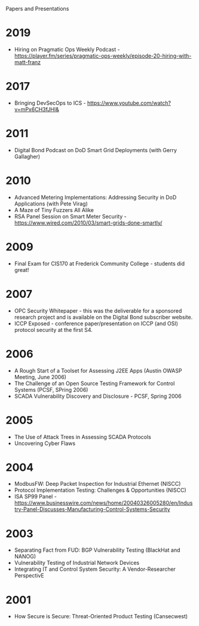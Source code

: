 Papers and Presentations

# 2019
- Hiring on Pragmatic Ops Weekly Podcast - https://player.fm/series/pragmatic-ops-weekly/episode-20-hiring-with-matt-franz

# 2017
- Bringing DevSecOps to ICS - https://www.youtube.com/watch?v=mPx6CH3fJHI&

# 2011
- Digital Bond Podcast on DoD Smart Grid Deployments (with Gerry Gallagher) 

# 2010
- Advanced Metering Implementations: Addressing Security in DoD Applications (with Pete Virag)
- A Maze of Tiny Fuzzers All Alike
- RSA Panel Session on Smart Meter Security - https://www.wired.com/2010/03/smart-grids-done-smartly/

# 2009
- Final Exam for CIS170 at Frederick Community College - students did great!

# 2007
- OPC Security Whitepaper - this was the deliverable for a sponsored research project and is available on the Digital Bond subscriber website.
- ICCP Exposed - conference paper/presentation on ICCP (and OSI) protocol security at the first S4.


# 2006

- A Rough Start of a Toolset for Assessing J2EE Apps (Austin OWASP Meeting, June 2006)
- The Challenge of an Open Source Testing Framework for Control Systems (PCSF, SPring 2006)
- SCADA Vulnerability Discovery and Disclosure - PCSF, Spring 2006

# 2005

- The Use of Attack Trees in Assessing SCADA Protocols
- Uncovering Cyber Flaws

# 2004
- ModbusFW: Deep Packet Inspection for Industrial Ethernet (NISCC) 
- Protocol Implementation Testing: Challenges & Opportunities (NISCC)
- ISA SP99 Panel - https://www.businesswire.com/news/home/20040326005280/en/Industry-Panel-Discusses-Manufacturing-Control-Systems-Security

# 2003
- Separating Fact from FUD: BGP Vulnerability Testing (BlackHat and NANOG)
- Vulnerability Testing of Industrial Network Devices
- Integrating IT and Control System Security: A Vendor-Researcher PerspectivE

# 2001
- How Secure is Secure: Threat-Oriented Product Testing (Cansecwest)
